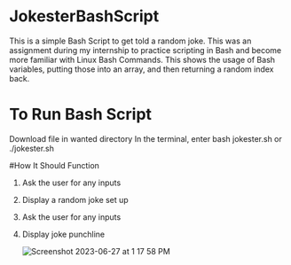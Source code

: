 # JokesterBashScript
This is a simple Bash Script to get told a random joke. This was an assignment during my internship to practice scripting in Bash and become more familiar with Linux Bash Commands. This shows the usage of Bash variables, putting those into an array, and then returning a random index back.

# To Run Bash Script
Download file in wanted directory
In the terminal, enter bash jokester.sh or ./jokester.sh

#How It Should Function
1. Ask the user for any inputs
2. Display a random joke set up
3. Ask the user for any inputs
4. Display joke punchline

   ![Screenshot 2023-06-27 at 1 17 58 PM](https://github.com/Craithtv/JokesterBashScript/assets/93453734/cfe7e61a-a708-499c-a884-20e9d87e3487)

